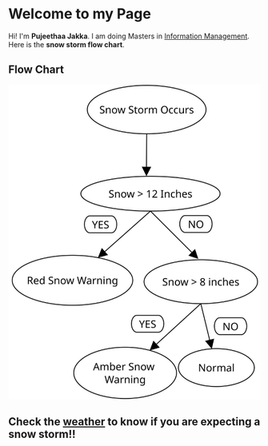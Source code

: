 # Welcome to my Page

Hi! I'm  **Pujeethaa Jakka**. I am doing Masters in [Information Management](https://ischool.illinois.edu/degrees-programs/ms-information-management). Here is the **snow storm flow chart**. 


## Flow Chart

![Snow](Pujeethaa_Snow.svg)

## Check the [weather](https://weather.com/) to know if you are expecting a snow storm!!
